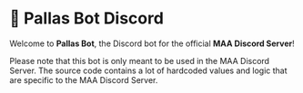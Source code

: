 # 🌟 Pallas Bot Discord

Welcome to **Pallas Bot**, the Discord bot for the official **MAA Discord Server**!

Please note that this bot is only meant to be used in the MAA Discord Server.
The source code contains a lot of hardcoded values and logic that are specific to the MAA Discord Server.
